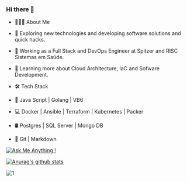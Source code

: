 ### Hi there 👋

- 👨🏻‍💻 About Me

- 🤔   Exploring new technologies and developing software solutions and quick hacks.
- 💼   Working as a Full Stack and DevOps Engineer at Spitzer and RISC Sistemas em Saúde.
- 🌱   Learning more about Cloud Architecture, IaC and Sofware Development.
- 🛠 Tech Stack
- 🚜   Java Script | Golang | VB6 
- 💻   Docker | Ansible | Terraform | Kubernetes | Packer
- 🛢   Postgres | SQL Server | Mongo DB
- 🔧   Git | Markdown

[![Ask Me Anything !](https://img.shields.io/badge/Ask%20me-anything-1abc9c.svg)](https://GitHub.com/acampagnaro/acampagnaro)

[![Anurag's github stats](https://github-readme-stats.vercel.app/api?username=acampagnaro&theme=blue-green)](https://github.com/acampagnaro/github-readme-stats)

![1](https://github-readme-stats.vercel.app/api/top-langs/?username=acampagnaro&theme=blue-green)

<!--
**acampagnaro/acampagnaro** is a ✨ _special_ ✨ repository because its `README.md` (this file) appears on your GitHub profile.

Here are some ideas to get you started:

- 🔭 I’m currently working on ...
- 🌱 I’m currently learning ...
- 👯 I’m looking to collaborate on ...
- 🤔 I’m looking for help with ...
- 💬 Ask me about ...
- 📫 How to reach me: ...
- 😄 Pronouns: ...
- ⚡ Fun fact: ...
-->

